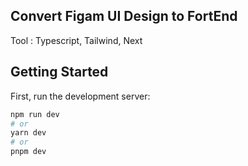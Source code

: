 ## Convert Figam UI Design to FortEnd
Tool : Typescript, Tailwind, Next 

## Getting Started

First, run the development server:

```bash
npm run dev
# or
yarn dev
# or
pnpm dev
```
